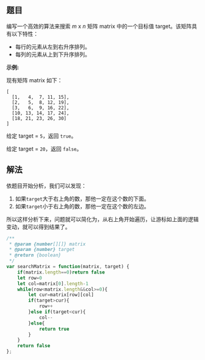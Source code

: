 ## 题目

编写一个高效的算法来搜索 *m* x *n* 矩阵 matrix 中的一个目标值 target。该矩阵具有以下特性：

- 每行的元素从左到右升序排列。
- 每列的元素从上到下升序排列。

**示例:**

现有矩阵 matrix 如下：

```
[
  [1,   4,  7, 11, 15],
  [2,   5,  8, 12, 19],
  [3,   6,  9, 16, 22],
  [10, 13, 14, 17, 24],
  [18, 21, 23, 26, 30]
]
```

给定 target = `5`，返回 `true`。

给定 target = `20`，返回 `false`。

## 解法

依题目开始分析，我们可以发现：

1. 如果`target`大于右上角的数，那他一定在这个数的下面。
2. 如果`target`小于右上角的数，那他一定在这个数的左边。

所以这样分析下来，问题就可以简化为，从右上角开始遍历，让游标如上面的逻辑变动，就可以得到结果了。

```js
/**
 * @param {number[][]} matrix
 * @param {number} target
 * @return {boolean}
 */
var searchMatrix = function(matrix, target) {
    if(matrix.length==0)return false
    let row=0
    let col=matrix[0].length-1
    while(row<matrix.length&&col>=0){
        let cur=matrix[row][col]
        if(target>cur){
            row++
        }else if(target<cur){
            col--
        }else{
            return true
        }
    }
    return false
};
```

